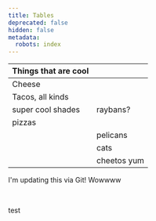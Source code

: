 ```yaml
---
title: Tables
deprecated: false
hidden: false
metadata:
  robots: index
---
```

| Things that are cool |             |
| :------------------- | :---------- |
| Cheese               |             |
| Tacos, all kinds     |             |
| super cool shades    | raybans?    |
| pizzas               |             |
|                      | pelicans    |
|                      | cats        |
|                      | cheetos yum |

I'm updating this via Git! Wowwww

<br />

test